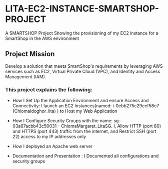 # LITA-EC2-INSTANCE-SMARTSHOP-PROJECT

A SMARTSHOP Project Showing the provisioning of my EC2 instance for a SmartShop in the AWS environment

## Project Mission

Develop a solution that meets SmartShop's requirements by leveraging AWS services such as EC2,
Virtual Private Cloud (VPC), and Identity and Access Management (IAM).

### This project explains the following:

- How I Set Up the Application Environment and ensure Access and Connectivity:
I launch an EC2 Instances(named: i-0ebb275c29eef58e7 (ChiomaIdoghor_lita) ) to Host my Web Application


- How I Configure Security Groups with the name: sg-03a67acbb43c50031 - ChiomaMargaret_LitaSG.
 I, Allow HTTP (port 80) and HTTPS (port 443) traffic from the internet, and
  Restrict SSH (port 22) access to my IP addresses only

- How I deployed an Apache web server
  
- Documentation and Presentation : I Documented all configurations and security groups
